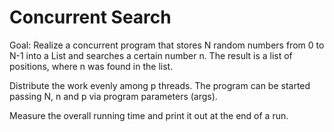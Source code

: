 # Concurrent Search
Goal: Realize a concurrent program that stores N random numbers from 0 to N-1 into a List and searches a certain number n. The result is a list of positions, where n was found in the list.

Distribute the work evenly among p threads. The program can be started passing N, n and p via program parameters (args).

Measure the overall running time and print it out at the end of a run.